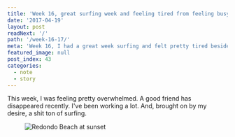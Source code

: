 ```yaml
---
title: 'Week 16, great surfing week and feeling tired from feeling busy'
date: '2017-04-19'
layout: post
readNext: '/'
path: '/week-16-17/'
meta: 'Week 16, I had a great week surfing and felt pretty tired besides that.'
featured_image: null
post_index: 43
categories:
  - note
  - story
---
```


This week, I was feeling pretty overwhelmed. A good friend has disappeared recently. I've been working a lot. And, brought on by my desire, a shit ton of surfing.

<figure>
  <img src="https://yowainwright.imgix.net/wk-16/redondo.jpg?w=800&h=800&crop=focalpoint&auto=format" alt="Redondo Beach at sunset" />
</figure>
